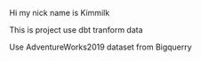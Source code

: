 Hi my nick name is Kimmilk

This is project use dbt tranform data 

Use AdventureWorks2019 dataset from Bigquerry
